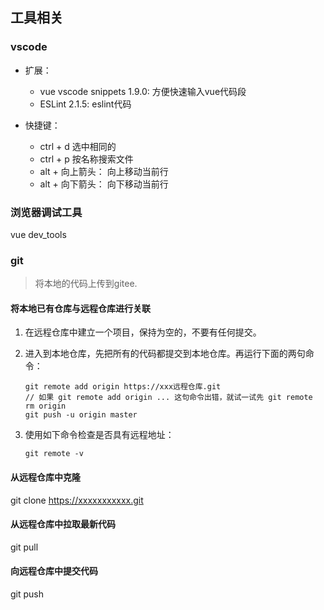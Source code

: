 ## 工具相关

### vscode

- 扩展：
  - vue vscode snippets 1.9.0:  方便快速输入vue代码段
  - ESLint 2.1.5: eslint代码

- 快捷键：
   - ctrl + d 选中相同的
   - ctrl + p 按名称搜索文件
   - alt + 向上箭头： 向上移动当前行
   - alt + 向下箭头： 向下移动当前行

### 浏览器调试工具

vue dev_tools

### git

> 将本地的代码上传到gitee.

#### 将本地已有仓库与远程仓库进行关联

1. 在远程仓库中建立一个项目，保持为空的，不要有任何提交。

1. 进入到本地仓库，先把所有的代码都提交到本地仓库。再运行下面的两句命令：

   ```
   git remote add origin https://xxx远程仓库.git
   // 如果 git remote add origin ... 这句命令出错，就试一试先 git remote rm origin
   git push -u origin master
   ```

2. 使用如下命令检查是否具有远程地址：

   ```
   git remote -v
   ```

   

#### 从远程仓库中克隆

git clone https://xxxxxxxxxxx.git

#### 从远程仓库中拉取最新代码

git pull 

#### 向远程仓库中提交代码

git push